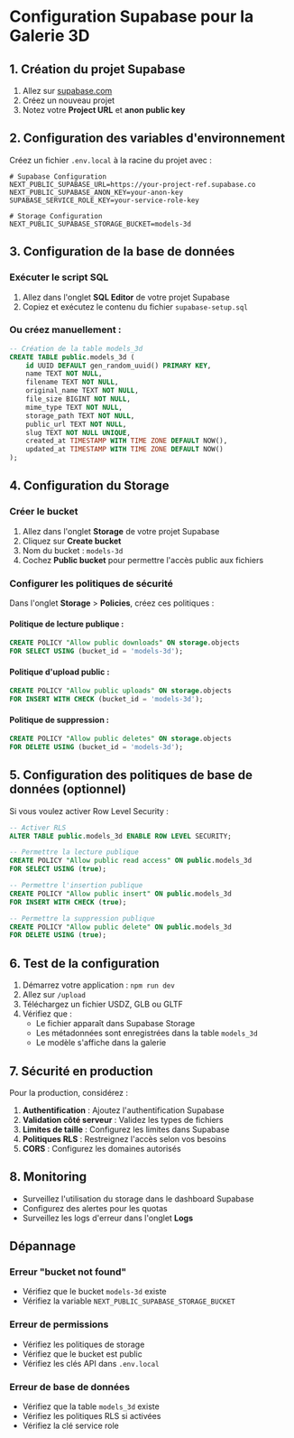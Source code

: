 # Configuration Supabase pour la Galerie 3D

## 1. Création du projet Supabase

1. Allez sur [supabase.com](https://supabase.com)
2. Créez un nouveau projet
3. Notez votre **Project URL** et **anon public key**

## 2. Configuration des variables d'environnement

Créez un fichier `.env.local` à la racine du projet avec :

```env
# Supabase Configuration
NEXT_PUBLIC_SUPABASE_URL=https://your-project-ref.supabase.co
NEXT_PUBLIC_SUPABASE_ANON_KEY=your-anon-key
SUPABASE_SERVICE_ROLE_KEY=your-service-role-key

# Storage Configuration
NEXT_PUBLIC_SUPABASE_STORAGE_BUCKET=models-3d
```

## 3. Configuration de la base de données

### Exécuter le script SQL

1. Allez dans l'onglet **SQL Editor** de votre projet Supabase
2. Copiez et exécutez le contenu du fichier `supabase-setup.sql`

### Ou créez manuellement :

```sql
-- Création de la table models_3d
CREATE TABLE public.models_3d (
    id UUID DEFAULT gen_random_uuid() PRIMARY KEY,
    name TEXT NOT NULL,
    filename TEXT NOT NULL,
    original_name TEXT NOT NULL,
    file_size BIGINT NOT NULL,
    mime_type TEXT NOT NULL,
    storage_path TEXT NOT NULL,
    public_url TEXT NOT NULL,
    slug TEXT NOT NULL UNIQUE,
    created_at TIMESTAMP WITH TIME ZONE DEFAULT NOW(),
    updated_at TIMESTAMP WITH TIME ZONE DEFAULT NOW()
);
```

## 4. Configuration du Storage

### Créer le bucket

1. Allez dans l'onglet **Storage** de votre projet Supabase
2. Cliquez sur **Create bucket**
3. Nom du bucket : `models-3d`
4. Cochez **Public bucket** pour permettre l'accès public aux fichiers

### Configurer les politiques de sécurité

Dans l'onglet **Storage** > **Policies**, créez ces politiques :

#### Politique de lecture publique :
```sql
CREATE POLICY "Allow public downloads" ON storage.objects
FOR SELECT USING (bucket_id = 'models-3d');
```

#### Politique d'upload public :
```sql
CREATE POLICY "Allow public uploads" ON storage.objects
FOR INSERT WITH CHECK (bucket_id = 'models-3d');
```

#### Politique de suppression :
```sql
CREATE POLICY "Allow public deletes" ON storage.objects
FOR DELETE USING (bucket_id = 'models-3d');
```

## 5. Configuration des politiques de base de données (optionnel)

Si vous voulez activer Row Level Security :

```sql
-- Activer RLS
ALTER TABLE public.models_3d ENABLE ROW LEVEL SECURITY;

-- Permettre la lecture publique
CREATE POLICY "Allow public read access" ON public.models_3d
FOR SELECT USING (true);

-- Permettre l'insertion publique
CREATE POLICY "Allow public insert" ON public.models_3d
FOR INSERT WITH CHECK (true);

-- Permettre la suppression publique
CREATE POLICY "Allow public delete" ON public.models_3d
FOR DELETE USING (true);
```

## 6. Test de la configuration

1. Démarrez votre application : `npm run dev`
2. Allez sur `/upload`
3. Téléchargez un fichier USDZ, GLB ou GLTF
4. Vérifiez que :
   - Le fichier apparaît dans Supabase Storage
   - Les métadonnées sont enregistrées dans la table `models_3d`
   - Le modèle s'affiche dans la galerie

## 7. Sécurité en production

Pour la production, considérez :

1. **Authentification** : Ajoutez l'authentification Supabase
2. **Validation côté serveur** : Validez les types de fichiers
3. **Limites de taille** : Configurez les limites dans Supabase
4. **Politiques RLS** : Restreignez l'accès selon vos besoins
5. **CORS** : Configurez les domaines autorisés

## 8. Monitoring

- Surveillez l'utilisation du storage dans le dashboard Supabase
- Configurez des alertes pour les quotas
- Surveillez les logs d'erreur dans l'onglet **Logs**

## Dépannage

### Erreur "bucket not found"
- Vérifiez que le bucket `models-3d` existe
- Vérifiez la variable `NEXT_PUBLIC_SUPABASE_STORAGE_BUCKET`

### Erreur de permissions
- Vérifiez les politiques de storage
- Vérifiez que le bucket est public
- Vérifiez les clés API dans `.env.local`

### Erreur de base de données
- Vérifiez que la table `models_3d` existe
- Vérifiez les politiques RLS si activées
- Vérifiez la clé service role 